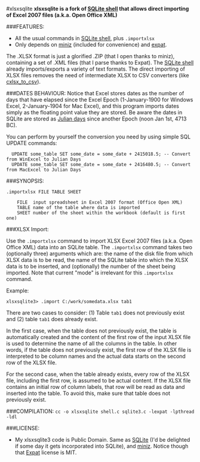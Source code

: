 #xlsxsqlite
**xlsxsqlite is a fork of [SQLite shell](https://www.sqlite.org/cli.html) that allows direct importing of Excel 2007 files (a.k.a. Open Office XML)**

###FEATURES:
* All the usual commands in [SQLite shell](https://www.sqlite.org/cli.html), plus `.importxlsx`
* Only depends on [miniz](https://code.google.com/p/miniz/) (included for convenience) and [expat](http://expat.sourceforge.net/).

The .XLSX format is just a glorified .ZIP (that I open thanks to miniz), containing a set of .XML files (that I parse thanks to Expat). The [SQLite shell](https://www.sqlite.org/cli.html) already imports/exports a variety of text formats.
The direct importing of XLSX files removes the need of intermediate XLSX to CSV converters (like [cxlsx_to_csv](https://github.com/vpaesa/cxlsx_to_csv)).

###DATES BEHAVIOUR:
Notice that Excel stores dates as the number of days that have elapsed since the Excel Epoch (1-January-1900 for Windows Excel, 2-January-1904 for Mac Excel), and this program imports dates simply as the floating point value they are stored. Be aware the dates in SQLite are stored as [Julian days](https://en.wikipedia.org/wiki/Julian_date) since another Epoch (noon Jan 1st, 4713 BC).

You can perform by yourself the conversion you need by using simple SQL UPDATE commands: 
```
  UPDATE some_table SET some_date = some_date + 2415018.5; -- Convert from WinExcel to Julian Days
  UPDATE some_table SET some_date = some_date + 2416480.5; -- Convert from MacExcel to Julian Days
```

###SYNOPSIS:
```
.importxlsx FILE TABLE SHEET

    FILE  input spreadsheet in Excel 2007 format (Office Open XML)
    TABLE name of the table where data is imported
    SHEET number of the sheet within the workbook (default is first one)
```
###XLSX Import:

Use the `.importxlsx` command to import XLSX Excel 2007 files (a.k.a. Open Office XML) data into an SQLite table. The `.importxlsx` command takes two (optionally three) arguments which are: the name of the disk file from which XLSX data is to be read, the name of the SQLite table into which the XLSX data is to be inserted, and (optionally) the number of the sheet being imported.
Note that current "mode" is irrelevant for this `.importxlsx` command.

Example:
```
xlsxsqlite3> .import C:/work/somedata.xlsx tab1
```
There are two cases to consider: (1) Table `tab1` does not previously exist and (2) table `tab1` does already exist.

In the first case, when the table does not previously exist, the table is automatically created and the content of the first row of the input XLSX file is used to determine the name of all the columns in the table. In other words, if the table does not previously exist, the first row of the XLSX file is interpreted to be column names and the actual data starts on the second row of the XLSX file.

For the second case, when the table already exists, every row of the XLSX file, including the first row, is assumed to be actual content. If the XLSX file contains an initial row of column labels, that row will be read as data and inserted into the table. To avoid this, make sure that table does not previously exist.

###COMPILATION:
`cc -o xlsxsqlite shell.c sqlite3.c -lexpat -lpthread -ldl`

###LICENSE:
* My xlsxsqlite3 code is Public Domain. Same as [SQLite](https://www.sqlite.org/) (I'd be delighted if some day it gets incorporated into SQLite), and [miniz](https://code.google.com/p/miniz/). Notice though that [Expat](http://expat.sourceforge.net/) license is MIT.
